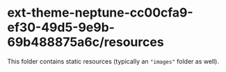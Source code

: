 # ext-theme-neptune-cc00cfa9-ef30-49d5-9e9b-69b488875a6c/resources

This folder contains static resources (typically an `"images"` folder as well).
